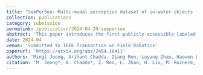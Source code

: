 ```yaml
---
title: "SeePerSea: Multi-modal perception dataset of in-water objects for autonomous surface vehicles"
collection: publications
category: submission
permalink: /publication/2024-04-29-seepersea
abstract: 'This paper introduces the first publicly accessible labeled multi-modal perception dataset for autonomous maritime navigation, focusing on in-water obstacles within the aquatic environment to enhance situational awareness for Autonomous Surface Vehicles (ASVs). This dataset, collected over 4 years and consisting of diverse objects encountered under varying environmental conditions, aims to bridge the research gap in autonomous surface vehicles by providing a multi-modal, annotated, and ego-centric perception dataset, for object detection and classification. We also show the applicability of the proposed dataset by training deep learning-based open-source perception algorithms that have shown success. We expect that our dataset will contribute to development of the marine autonomy pipelines and marine (field) robotics. This dataset is opensource and can be found at https://seepersea.github.io/'
date: 2024-04
venue: 'Submitted to IEEE Transaction on Field Robotics'
paperurl: 'https://arxiv.org/abs/2404.18411'
authors: 'Mingi Jeong, Arihant Chadda, Ziang Ren, Luyang Zhao, Haowen Liu, Monika Roznere, <b>Aiwei Zhang</b>, Yitao Jiang, Sabriel Achong, Samuel Lensgraf, Alberto Quattrini Li'
citation: 'M. Jeong*, A. Chadda*, Z. Ren, L. Zhao, H. Liu, M. Roznere, A. Zhang, Y. Jiang, S. Achong, S. Lensgraf, and A. Quattrini Li. Multi-modal Perception Dataset of In-water Objects for Autonomous Surface Vehicles. (* equal contribution)'
---
```

